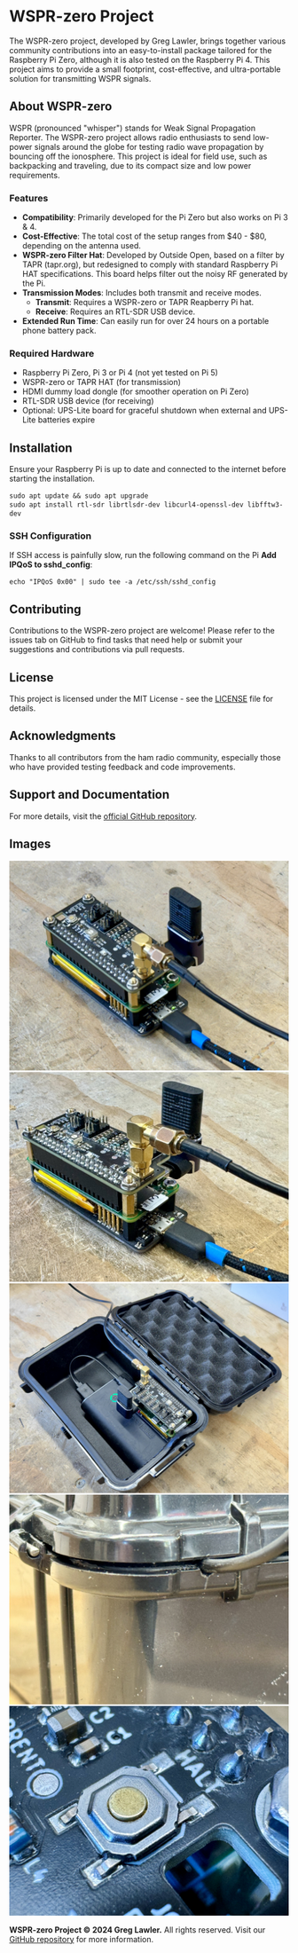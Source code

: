 # WSPR-zero Project

The WSPR-zero project, developed by Greg Lawler, brings together various community contributions into an easy-to-install package tailored for the Raspberry Pi Zero, although it is also tested on the Raspberry Pi 4. This project aims to provide a small footprint, cost-effective, and ultra-portable solution for transmitting WSPR signals.

## About WSPR-zero

WSPR (pronounced "whisper") stands for Weak Signal Propagation Reporter. The WSPR-zero project allows radio enthusiasts to send low-power signals around the globe for testing radio wave propagation by bouncing off the ionosphere. This project is ideal for field use, such as backpacking and traveling, due to its compact size and low power requirements.

### Features

- **Compatibility**: Primarily developed for the Pi Zero but also works on Pi 3 & 4.
- **Cost-Effective**: The total cost of the setup ranges from $40 - $80, depending on the antenna used.
- **WSPR-zero Filter Hat**: Developed by Outside Open, based on a filter by TAPR (tapr.org), but redesigned to comply with standard Raspberry Pi HAT specifications. This board helps filter out the noisy RF generated by the Pi.
- **Transmission Modes**: Includes both transmit and receive modes.
  - **Transmit**: Requires a WSPR-zero or TAPR Reapberry Pi hat.
  - **Receive**: Requires an RTL-SDR USB device.
- **Extended Run Time**: Can easily run for over 24 hours on a portable phone battery pack.

### Required Hardware

- Raspberry Pi Zero, Pi 3 or Pi 4 (not yet tested on Pi 5)
- WSPR-zero or TAPR HAT (for transmission)
- HDMI dummy load dongle (for smoother operation on Pi Zero)
- RTL-SDR USB device (for receiving)
- Optional: UPS-Lite board for graceful shutdown when external and UPS-Lite batteries expire

## Installation

Ensure your Raspberry Pi is up to date and connected to the internet before starting the installation.
```
sudo apt update && sudo apt upgrade
sudo apt install rtl-sdr librtlsdr-dev libcurl4-openssl-dev libfftw3-dev
```
### SSH Configuration
If SSH access is painfully slow, run the following command on the Pi
**Add IPQoS to sshd_config**:
```
echo "IPQoS 0x00" | sudo tee -a /etc/ssh/sshd_config
```

## Contributing

Contributions to the WSPR-zero project are welcome! Please refer to the issues tab on GitHub to find tasks that need help or submit your suggestions and contributions via pull requests.

## License

This project is licensed under the MIT License - see the [LICENSE](LICENSE) file for details.

## Acknowledgments

Thanks to all contributors from the ham radio community, especially those who have provided testing feedback and code improvements.

## Support and Documentation

For more details, visit the [official GitHub repository](https://github.com/zinkwazi/wspr-zero).

## Images

![WSPR-zero setup](images/IMG_9250.jpg "WSPR-zero Setup Overview")
![WSPR-zero in action](images/IMG_9252.jpg "WSPR-zero in Action")
![WSPR-zero board close-up](images/IMG_9264.jpg "WSPR-zero Board Close-up")
![WSPR-zero field deployment](images/IMG_9273.jpg "WSPR-zero Field Deployment")
![WSPR-zero additional setup](images/IMG_9275.jpg "Additional WSPR-zero Setup")


**WSPR-zero Project © 2024 Greg Lawler.** All rights reserved. Visit our [GitHub repository](https://github.com/zinkwazi/wspr-zero) for more information.
